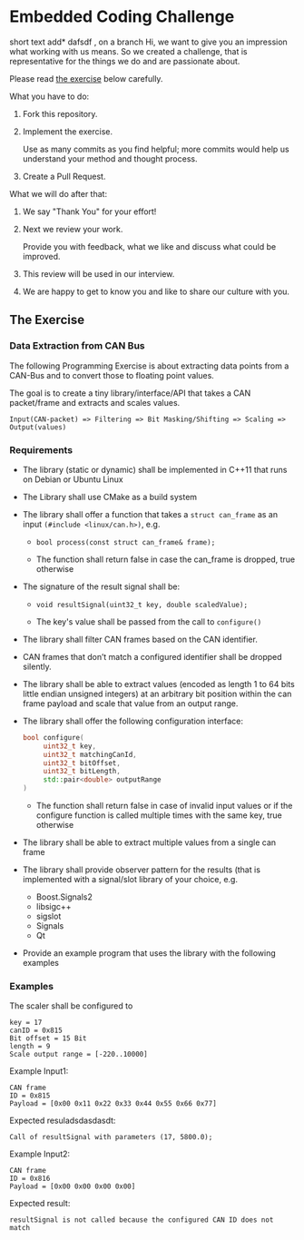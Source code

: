 # Embedded Coding Challenge

short text add*
dafsdf
, on a branch
Hi, we want to give you an impression what working with us means.  So we
created a challenge, that is representative for the things we do and are
passionate about.

Please read [the exercise](#the-exercise) below carefully.

What you have to do:

1. Fork this repository.
1. Implement the exercise.

   Use as many commits as you find helpful; more commits would help us
   understand your method and thought process.

1. Create a Pull Request.

What we will do after that:

1. We say "Thank You" for your effort!
1. Next we review your work.

   Provide you with feedback, what we like and discuss what could be improved.

1. This review will be used in our interview.
1. We are happy to get to know you and like to share our culture with you.

## The Exercise

### Data Extraction from CAN Bus

The following Programming Exercise is about extracting data points from a
CAN-Bus and to convert those to floating point values.

The goal is to create a tiny library/interface/API that takes a CAN
packet/frame and extracts and scales values.

`Input(CAN-packet) => Filtering => Bit Masking/Shifting => Scaling => Output(values)`

### Requirements

- The library (static or dynamic) shall be implemented in C++11 that runs on
  Debian or Ubuntu Linux

- The Library shall use CMake as a build system

- The library shall offer a function that takes a `struct can_frame` as an input
  `(#include <linux/can.h>)`, e.g.  

  - `bool process(const struct can_frame& frame);`

  - The function shall return false in case the can_frame is dropped, true
  otherwise 

- The signature of the result signal shall be:

   - `void resultSignal(uint32_t key, double scaledValue);` 

   - The key's value shall be passed from the call to `configure()` 

- The library shall filter CAN frames based on the CAN identifier.

- CAN frames that don’t match a configured identifier shall be dropped
  silently.  

- The library shall be able to extract values (encoded as length 1 to 64 bits
  little endian unsigned integers) at an arbitrary bit position within the can
  frame payload and scale that value from an output range.

- The library shall offer the following configuration interface:

   ```cpp
   bool configure(
        uint32_t key,
        uint32_t matchingCanId,
        uint32_t bitOffset,
        uint32_t bitLength,
        std::pair<double> outputRange
  )
   ```

   - The function shall return false in case of invalid input values or if the
     configure function is called multiple times with the same key, true
     otherwise 

- The library shall be able to extract multiple values from a single can frame 
- The library shall provide observer pattern for the results (that is
  implemented with a signal/slot library of your choice, e.g.  

   - Boost.Signals2
   - libsigc++ 
   - sigslot 
   - Signals 
   - Qt

- Provide an example program that uses the library with the following examples
    
### Examples

The scaler shall be configured to 

```plain
key = 17 
canID = 0x815 
Bit offset = 15 Bit
length = 9 
Scale output range = [-220..10000] 
```

Example Input1: 

```plain
CAN frame
ID = 0x815
Payload = [0x00 0x11 0x22 0x33 0x44 0x55 0x66 0x77]
```

Expected resuladsdasdasdt:

`Call of resultSignal with parameters (17, 5800.0);`

Example Input2: 

```plain
CAN frame
ID = 0x816
Payload = [0x00 0x00 0x00 0x00]
```

Expected result:

`resultSignal is not called because the configured CAN ID does not match`
